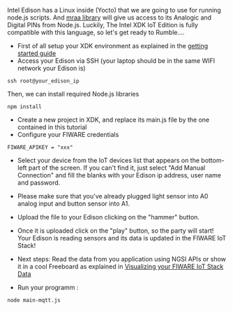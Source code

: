 Intel Edison has a Linux inside (Yocto) that we are going to use for running node.js scripts. 
And [mraa library](http://iotdk.intel.com/docs/master/mraa/) will give us access to its Analogic and Digital PINs from Node.js.
Luckily, The Intel XDK IoT Edition is fully compatible with this language, so let's get ready to Rumble.... 
* First of all setup your XDK environment as explained in the [getting started guide](https://software.intel.com/es-es/iot/library/edison-getting-started)
* Access your Edison via SSH (your laptop should be in the same WIFI network your Edison is)
```
ssh root@your_edison_ip
```
Then, we can install required Node.js libraries 
```
npm install 
```
* Create a new project in XDK, and replace its main.js file by the one contained in this tutorial
* Configure your FIWARE credentials
```
FIWARE_APIKEY = "xxx"
```
* Select your device from the IoT devices list that appears on the bottom-left part of the screen. If you can't find it, just select "Add Manual Connection" and fill the blanks with your Edison ip address, user name and password.
* Please make sure that you've already plugged light sensor into A0 analog input and button sensor into A1.
* Upload the file to your Edison clicking on the "hammer" button.
* Once it is uploaded click on the "play" button, so the party will start! Your Edison is reading sensors and its data is updated in the FIWARE IoT Stack!
* Next steps: Read the data from you application using NGSI APIs or show it in a cool Freeboard as explained in [Visualizing your FIWARE IoT Stack Data](https://github.com/telefonicaid/fiware-edison/blob/develop/README.md#accesing-your-fiware-iot-stack-data)

* Run your programm :
```
node main-mqtt.js
```